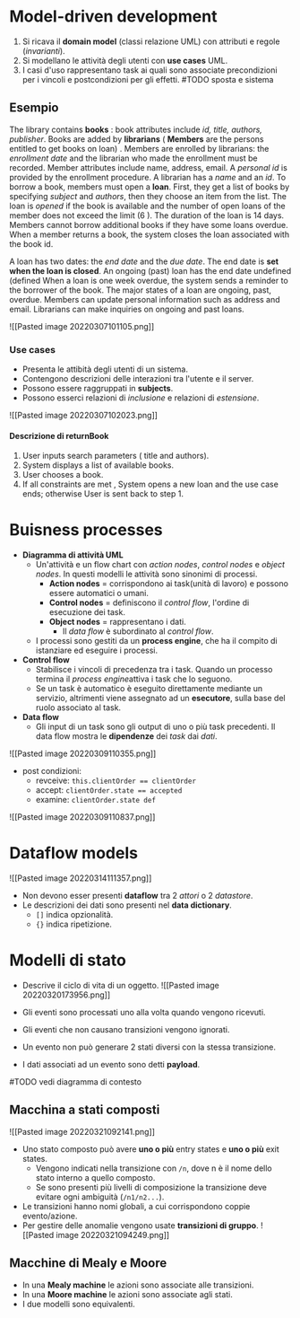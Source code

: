 # Model-driven development
1. Si ricava il **domain model** (classi relazione UML) con attributi e regole (*invarianti*).
2. Si modellano le attività degli utenti con **use cases** UML.
3. I casi d'uso rappresentano task ai quali sono associate precondizioni per i vincoli e postcondizioni per gli effetti.
#TODO sposta e sistema

## Esempio
The library contains **books** : book attributes include *id, title, authors, publisher*. Books are added by **librarians** ( **Members** are the persons entitled to get books on loan) . Members are enrolled by librarians: the *enrollment date* and the librarian who made the enrollment must be recorded. Member attributes include name, address, email. A *personal id* is provided by the enrollment procedure.
A librarian has a *name* and an *id*. To borrow a book, members must open a **loan**. First, they get a list of books by specifying *subject* and *authors*, then they choose an item from the list. The loan is *opened* if the book is available and the number of open loans of the member does not exceed the limit (6 ). The duration of the loan is 14 days. Members cannot borrow additional books if they have some loans overdue. When a member returns a book, the system closes the loan associated with the book id.

A loan has two dates: the *end date* and the *due date*. The end date is **set when the loan is closed**.
An ongoing (past) loan has the end date undefined (defined When a loan is one week overdue, the system sends a reminder to the borrower of the book. The major states of a loan are ongoing, past, overdue. Members can update personal information such as address and email.
Librarians can make inquiries on ongoing and past loans.

![[Pasted image 20220307101105.png]]

### Use cases
- Presenta le attibità degli utenti di un sistema.
- Contengono descrizioni delle interazioni tra l'utente e il server.
- Possono essere raggruppati in **subjects**.
- Possono esserci relazioni di *inclusione* e relazioni di *estensione*.

![[Pasted image 20220307102023.png]]

#### Descrizione di returnBook
1. User inputs search parameters ( title and authors).
2. System displays a list of available books.
3. User chooses a book.
4. If all constraints are met , System opens a new loan and the use case
ends; otherwise User is sent back to step 1.

# Buisness processes
- **Diagramma di attività UML**
	- Un'attività e un flow chart con *action nodes*, *control nodes* e *object nodes*. In questi modelli le attività sono sinonimi di processi.
		- **Action nodes** = corrispondono ai task(unità di lavoro) e possono essere automatici o umani.
		- **Control nodes** = definiscono il *control flow*, l'ordine di esecuzione dei task.
		- **Object nodes** = rappresentano i dati.
			- Il *data flow* è subordinato al *control flow*.
	- I processi sono gestiti da un **process engine**, che ha il compito di istanziare ed eseguire i processi.
- **Control flow**
	- Stabilisce i vincoli di precedenza tra i task. Quando un processo termina il *process engine*attiva i task che lo seguono.
	- Se un task è automatico è eseguito direttamente mediante un servizio, altrimenti viene assegnato ad un **esecutore**, sulla base del ruolo associato al task.
- **Data flow**
	- Gli input di un task sono gli output di uno o più task precedenti. Il data flow mostra le **dipendenze** dei *task* dai *dati*.

![[Pasted image 20220309110355.png]]

- post condizioni:
	- revceive: `this.clientOrder == clientOrder`
	- accept: `clientOrder.state == accepted`
	- examine: `clientOrder.state def`

![[Pasted image 20220309110837.png]]

# Dataflow models
![[Pasted image 20220314111357.png]]

- Non devono esser presenti **dataflow** tra 2 *attori* o 2 *datastore*.
- Le descrizioni dei dati sono presenti nel **data dictionary**.
	- `[]` indica opzionalità.
	- `{}` indica ripetizione.

# Modelli di stato
- Descrive il ciclo di vita di un oggetto.
![[Pasted image 20220320173956.png]]

- Gli eventi sono processati uno alla volta quando vengono ricevuti.
- Gli eventi che non causano transizioni vengono ignorati.
- Un evento non può generare 2 stati diversi con la stessa transizione.
- I dati associati ad un evento sono detti **payload**.

#TODO vedi diagramma di contesto

## Macchina a stati composti
![[Pasted image 20220321092141.png]]

- Uno stato composto può avere **uno o più** entry states e **uno o più** exit states.
	- Vengono indicati nella transizione con `/n`, dove n è il nome dello stato interno a quello composto.
	- Se sono presenti più livelli di composizione la transizione deve evitare ogni ambiguità (`/n1/n2...`). 
- Le transizioni hanno nomi globali, a cui corrispondono coppie evento/azione.
- Per gestire delle anomalie vengono usate **transizioni di gruppo**.
![[Pasted image 20220321094249.png]]

## Macchine di Mealy e Moore
- In una **Mealy machine** le azioni sono associate alle transizioni.
- In una **Moore machine** le azioni sono associate agli stati.
- I due modelli sono equivalenti.


